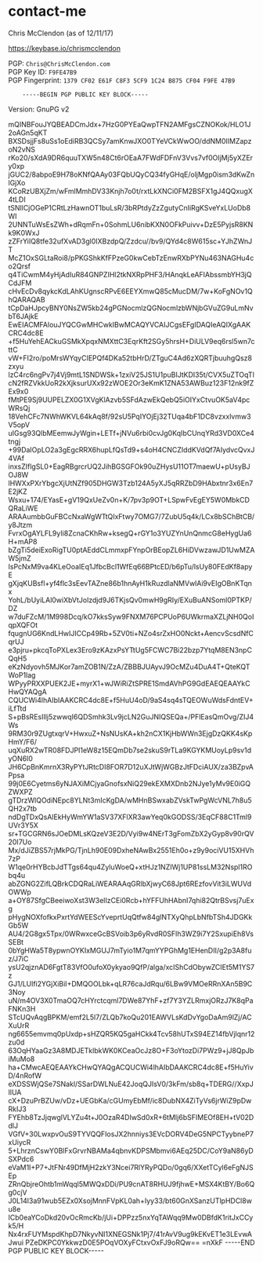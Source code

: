 # contact-me
Chris McClendon (as of 12/11/17)

https://keybase.io/chrismcclendon

PGP: ```Chris@ChrisMcClendon.com```<br>
PGP Key ID: ```F9FE47B9```<br>
PGP Fingerprint: ```1379 CF02 E61F C8F3 5CF9 1C24 B875 CF04 F9FE 47B9```<br>

        -----BEGIN PGP PUBLIC KEY BLOCK-----
Version: GnuPG v2

mQINBFouJYQBEADCmJdx+7HzG0PYEaQwpTFN2AMFgsCZNOKok/HLO1J2oAGn5qKT
BXSDsjjFs8uSs1oEdiRB3QCSy7amKnwJXO0TYeVCkWwOO/ddNM0lIMZapzoN2vNS
rKo20/sXdA9DR6quuTXW5n48Ct6rOEaA7FWdFDFnV3Vvs7vf0OIjMj5yXZEry0xp
jGUC2/8abpoE9H78oKNfQAAy03FQbUQyCQ34fyGHqE/oljMgp0ism3dKwZnlGjXo
KCoRzUBXjZm/wFmlMmhDV33Knjh7o0t/rxtLkXNCi0FM2BSFX1gJ4QQxugX4tLDI
tSNllCjOGeP1CRtLzHawnOT1buLsR/3bRPtdyZzZgutyCnIiRgKSveYxLUoDb8WI
2UNNTuWsEsZWh+dRqmFn+0SohmLU6nibKXN0OFkPuivv+DzE5PyjsR8KNk9K0WxJ
zZFrYiIQ8tfe32ufXvAD3gl0IXBzdpQ/Zzdcu//bv9/QYd4c8W615sc+YJhZWnJT
McZ1OxSGLtaRoi8/pPKGShkKfFPzeG0kwCebTzEnwRXbPYNu463NAGHu4co2Qrsf
q4TiCwmM4yHjAdIuR84GNPZIHl2tkNXRpPHF3/HAnqkLeAFIAbssmbYH3jQCdJFM
cHvEcDv8qykcKdLAhKUgnscRPvE6EEYXmwQ85cMucDM/7w+KoFgNOv1QhQARAQAB
tCpDaHJpcyBNY0NsZW5kb24gPGNocmlzQGNocmlzbWNjbGVuZG9uLmNvbT6JAjkE
EwEIACMFAlouJYQCGwMHCwkIBwMCAQYVCAIJCgsEFgIDAQIeAQIXgAAKCRC4dc8E
+f5HuYehEACkuGSMkXpqxNMXttC3EqrKft2SGy5hrsH+DiULV9eq6rsl5wn7cttC
vW+FI2ro/poMrsWYqyCIEPQf4DKa52tbHrD/ZTguC4Ad6zXQRTjbuuhgQsz8zxyu
lzC4rc6ngPv7j4Vj9mtL1SNDWSk+1zxiV25JS1U1puBIJtKDI35t/CVX5uZTOqTl
cN2fRZVkkUoR2kXjksurUXx92zWOE2Or3eKmK1ZNA53AWBuz123F12nk9fZEx9x0
fMtPE9Sj9UUPELZX0G1XVgKlAzvb5SFdAzwEkQebQ5iOIYxCtvuOK5aV4pcWRsQj
18VehCFc7NWhWKVL64kAq8f/92sU5PqIYOjEj32TUqa4bF1DC8vzxxlvmw3V5opV
uIGsg93QlbMEemwJyWgin+LETf+jNVu6rbi0cvJg0KqIbCUnqYRd3VD0XCe4tngj
+99DaIOpLO2a3gEgcRRX6hupLfQsTd9+s4oH4CNCZIddKVdQf7AIydvcQvxJ4VAf
inxsZIflgSL0+EagRBgrcrUQ2JihBGSGFOk90uZHysU11OT7maewU+pUsyBJOJ8W
lHWXxPXrYbgcXjUtNZf905DHGW3Tzb124A5yXJ5qRRZbD9HAbxtnr3x6En7E2jKZ
Wsxu+174/EYasE+gV19QxUeZv0n+K/7pv3p9OT+LSpwFvEgEY5W0MbkCDQRaLiWE
ARAAumbbGuFBCcNxaWgWTtQIxFtwy7OMG7/7ZubU5q4k/LCx8bSChBtCB/y8Jtzm
FvrxOgAYLFL9yIi8ZcnaCKhRw+ksegQ+rGY1o3YUZYnUnQnmcG8eHygUa6H+mAP8
bZgTi5deiExoRigTU0ptAEddCLmmxpFYnpOrBEopZL6HiDVwzawJD1UwMZAW5jmZ
IsPcNxM9va4KLeOoaIEq1JfbcBcl1WfEq66BPtcED/b6pTu/lsUy80FEdKf8apyE
gXjqKUBsfl+yf4flc3sEevTAZne86b1hnAyH1kRuzdlaNMVwlAi9vEIgOBnKTqnx
YohL/bUyiLAl0wiXbVtJolzdjd9J6TKjsQv0mwH9gRIy/EXuBuANSoml0PTKP/DZ
w7duFZcM/1M998Dcq/kO7kksSyw9FNXM76PCPUoP6UWkrmaXZLjNH0QoIqpXQFOt
fqugnUG6KndLHwIJICCp49Rb+5ZV0ti+NZo4srZxHO0Nckt+AencvScsdNfCqrUJ
e3pjru+pkcqToPXLex3Ero9zKAzxPsYTtUg5FCWC7Bi22bzp7YtqM8EN3npCQqH5
eKzNdyovh5MJKor7amZOB1N/ZzA/ZBBBJUAyvJ9OcMZu4DuA4T+QteKQTWoP1lag
WPyyPRXXPUEK2JE+myrX1+wJWiRiZtSPRE1SmdAVhPG9GdEAEQEAAYkCHwQYAQgA
CQUCWi4lhAIbIAAKCRC4dc8E+f5HuU4oD/9aS4sq4sTQEOWuWdsFdntEV+iLfTtd
S+pBsREsIIlj5zwwqI6QDSmhk3Lv9jcLN2GuJNIQSEQa+/PFlEasQmOvg/ZIJ4Ws
9RM30r9ZUgtxqrV+HwxuZ+NsNUsKA+kh2nCX1KjHbWWn3EjgDzQKK4sKpHmY/F6/
uqXuRX2wTR08FDJPI1eW8z15EQmDb7se2skuS9rTLa9KGYKMUoyLp9sv1dyON6l0
JH6CpBnKmrnX3RyPYtJRtcDI8FOR7D12uXJtWjWGBzJtFDciAUX/za3BZpvAPpsa
99j0E6Cyetms6yNJAXiMCjyaGnofsxNiQ29ekEXMXDnb2NJye1yMv9E0iGQZWXPZ
gTDrzWlQOdiNEpc8YLNt3mIcKgDA/wMHnBSwxabZVskTwPgWcVNL7h8u5QH2x7tb
ndDgTDxQsAlEkHyWmYW1aSV37XFlXR3awYeq0kGODSS/3EqCF88C1Tml9UVr3Y5X
sr+TGCGRN6sJOeDMLsKQzeV3E2D/Vyi9w4NErT3gFomZbX2yGyp8v90rQV20I7Uo
Mx/dJiZBS57rjMkPG/TjnLh90E09DxheNAwBx2551Eh0o+z9y9ociVU15XHVh7zP
W1qe0rHYBcbJdTTgs64qu4ZyluWoeQ+xtHJz1NZIWj1UP81ssLM32Nspl1RObq4u
abZGNG2ZifLQBrkCDQRaLiWEARAAqGRlbXjwyC68Jpt6REzfovVit3iLWUVdOWWp
a+OY87SfgCBeeiwoXst3W3elIzCEi0Rcb+hYFFUhHAbnI7qhi82QtrBSvsj7uExg
pHygNOXfofkxPxrtYdWEEScYveprtUqQtfw84glNTXyQhpLbNfbTSh4JDGKkGb5W
AU4/2G8gx5Tpx/0WRwxceGcBSVoib3p6yRvdR0SFlh3WZ9i7Y2SxupiEh8VsSEBt
0bYgHWa5T8ypwnOYKIxMGUJ7mTyio1M7qmYYPGhMg1EHenDII/g2p3A8fuz/J7iC
ysU2qjznAD6FgtT83VfO0ufoX0ykyao9QfP/alga/xcIShCdObywZCIEt5M1YS7z
GJ1/LUlfi2YGjXiBiI+DMQOOLbk+qLR76caJdRqu/6LBw9VMOeRRnXAn5B9C3Noy
uN/m4OV3X0TmaOQ7cHYrctcqml7DWe87YhF+zf7Y3YZLRmxjORzJ7K8qPaFNKn3H
STcUQvAqgBPKM/emf2L5l7/ZLQb7koQu201EAWVLsKdDvYgoDaAm9lZj/ACXuUrR
ng6655emvmq0pUxdp+sHZQR5KQ5gaHCkk4Tcv58hUTxS94EZ14fbVjlqnr12zu0d
63OqHYaaGz3A8MDJETklbkWK0KCeaOcJz8O+F3oYtozDi7PWz9+jJ8QpJbiMuMo8
ha+CMwcAEQEAAYkCHwQYAQgACQUCWi4lhAIbDAAKCRC4dc8E+f5HuYivD/4nRofW
eXDSSWjQSe7SNakl/SSarDWLNuE42JoqQJIsV0/3kFm/sb8q+TDERG//XxpJIlUA
cX+DzuPrBZUw/vDz+UEGbKa/cGUmyEbMf/ic8DubNX4ZiTyVs6jrWiZ9pDwRkIJ3
FYEhb8TzJjqwglVLYZu4t+J0OzaR4DIwSd0xR+6tMIj6bSFIMEOf8EH+tV02DdlJ
VGfV+30LwxpvOuS9TYVQQFIosJX2hnniys3EVcDORV4DeG5NPCTyybneP7xUiycR
5+LhrznCswY0BlFxGrvrNBAMa4qbnvKDPSMbmvi6AEq25DC/CoY9aN86yDSXPdc6
eVaM1I+P7+JtFNr49DfMjH2zkY3Ncei7RlYRyPQDo/0gq6/XXetTCyl6eFgNJSEp
ZRnQbjreOhtb1mWqql5MWQxDDi/PU9cnAT8RHUJ9fjhwE+MSX4KtBY/Bo6Qg0cjV
J0L14l3a91wub5EZx0XsojMnnFVpKL0ah+Iyy33/bt60GnXSanzUTlpHDCl8wu8e
ICb0eaYCoDkd20vOcRmcKb/jUi+DPPzz5nxYqTAWqq9Mw0DBfdK1ritJxCCyk5/H
Nx4rxFUYMspdKhpD7NkyvNI1XNEGSNk1Pj7/41rAvV9ug9kEKvET1e3LEvwAJwui
PZeDKPC0YkkwzD0E5POqVOXyFCtxvOxFJ9oRQw==
=nXkF
-----END PGP PUBLIC KEY BLOCK-----

